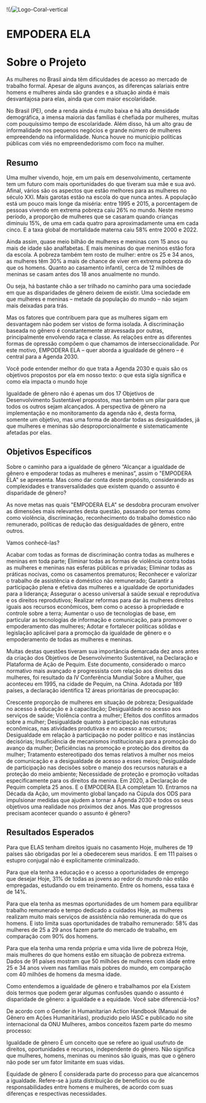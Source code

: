 !(/![Logo-Coral-vertical](https://user-images.githubusercontent.com/102440706/164997034-e7460c48-3c07-4ee4-9494-af34f249f500.png)



# EMPODERA ELA

  
  # Sobre o Projeto
  As mulheres no Brasil ainda têm dificuldades de acesso ao mercado de trabalho formal. Apesar de alguns avanços, as diferenças salariais entre homens e mulheres ainda são grandes e a situação ainda é mais desvantajosa para elas, ainda que com maior escolaridade.

No Brasil (PE), onde a renda ainda é muito baixa e há alta densidade demográfica, a imensa maioria das famílias é chefiada por mulheres, muitas com pouquíssimo tempo de escolaridade. Além disso, há um alto grau de informalidade nos pequenos negócios e grande número de mulheres empreendendo na informalidade. Nunca houve no município políticas públicas com viés no empreendedorismo com foco na mulher.
    
  

  ## Resumo
Uma mulher vivendo, hoje, em um país em desenvolvimento, certamente tem um futuro com mais oportunidades do que tiveram sua mãe e sua avó. Afinal, vários são os aspectos que estão melhores para as mulheres no século XXI. Mais garotas estão na escola do que nunca antes. A população está um pouco mais longe da miséria: entre 1995 e 2015, a porcentagem de pessoas vivendo em extrema pobreza caiu 26% no mundo. Neste mesmo período, a proporção de mulheres que se casaram quando crianças diminuiu 15%, de uma em cada quatro para aproximadamente uma em cada cinco. E a taxa global de mortalidade materna caiu 58% entre 2000 e 2022.

Ainda assim, quase meio bilhão de mulheres e meninas com 15 anos ou mais de idade são analfabetas. E mais meninas do que meninos estão fora da escola. A pobreza também tem rosto de mulher: entre os 25 e 34 anos, as mulheres têm 30% a mais de chance de viver em extrema pobreza do que os homens. Quanto ao casamento infantil, cerca de 12 milhões de meninas se casam antes dos 18 anos anualmente no mundo.

Ou seja, há bastante chão a ser trilhado no caminho para uma sociedade em que as disparidades de gênero deixem de existir. Uma sociedade em que mulheres e meninas – metade da população do mundo – não sejam mais deixadas para trás. 

Mas os fatores que contribuem para que as mulheres sigam em desvantagem não podem ser vistos de forma isolada. A discriminação baseada no gênero é constantemente atravessada por outras, principalmente envolvendo raça e classe. As relações entre as diferentes formas de opressão compõem o que chamamos de interseccionalidade. Por este motivo, EMPODERA ELA – quer aborda a igualdade de gênero – é central para a Agenda 2030. 

Você pode entender melhor do que trata a Agenda 2030 e quais são os objetivos propostos por ela em nosso texto: o que esta sigla significa e como ela impacta o mundo hoje

Igualdade de gênero não é apenas um dos 17 Objetivos de Desenvolvimento Sustentável propostos, mas também um pilar para que todos os outros sejam alcançados. A perspectiva de gênero na implementação e no monitoramento da agenda não é, desta forma, somente um objetivo, mas uma forma de abordar todas as desigualdades, já que mulheres e meninas são desproporcionalmente e sistematicamente afetadas por elas.



## Objetivos Específicos

Sobre o caminho para a igualdade de gênero
“Alcançar a igualdade de gênero e empoderar todas as mulheres e meninas”, assim o "EMPODERA ELA" se apresenta. Mas como dar conta deste propósito, considerando as complexidades e transversalidades que existem quando o assunto é disparidade de gênero?

As nove metas nas quais "EMPODERA ELA" se desdobra procuram envolver as dimensões mais relevantes desta questão, passando por temas como como violência, discriminação, reconhecimento do trabalho doméstico não remunerado, políticas de redução das desigualdades de gênero, entre outros.

Vamos conhecê-las?

Acabar com todas as formas de discriminação contra todas as mulheres e meninas em toda parte;
Eliminar todas as formas de violência contra todas as mulheres e meninas nas esferas públicas e privadas;
Eliminar todas as práticas nocivas, como os casamentos prematuros;
Reconhecer e valorizar o trabalho de assistência e doméstico não remunerado;
Garantir a participação plena e efetiva das mulheres e a igualdade de oportunidades para a liderança;
Assegurar o acesso universal à saúde sexual e reprodutiva e os direitos reprodutivos;
Realizar reformas para dar às mulheres direitos iguais aos recursos econômicos, bem como o acesso à propriedade e controle sobre a terra;
Aumentar o uso de tecnologias de base, em particular as tecnologias de informação e comunicação, para promover o empoderamento das mulheres;
Adotar e fortalecer políticas sólidas e legislação aplicável para a promoção da igualdade de gênero e o empoderamento de todas as mulheres e meninas.


Muitas destas questões tiveram sua importância demarcada dez anos antes da criação dos Objetivos de Desenvolvimento Sustentável, na Declaração e Plataforma de Ação de Pequim. Este documento, considerado o marco normativo mais avançado e progressista com relação aos direitos das mulheres, foi resultado da IV Conferência Mundial Sobre a Mulher, que aconteceu em 1995, na cidade de Pequim, na China. Adotada por 189 países, a declaração identifica 12 áreas prioritárias de preocupação:

Crescente proporção de mulheres em situação de pobreza;
Desigualdade no acesso à educação e à capacitação; 
Desigualdade no acesso aos serviços de saúde; 
Violência contra a mulher; 
Efeitos dos conflitos armados sobre a mulher; 
Desigualdade quanto à participação nas estruturas econômicas, nas atividades produtivas e no acesso a recursos; 
Desigualdade em relação à participação no poder político e nas instâncias decisórias; 
Insuficiência de mecanismos institucionais para a promoção do avanço da mulher;
Deficiências na promoção e proteção dos direitos da mulher; 
Tratamento estereotipado dos temas relativos à mulher nos meios de comunicação e a desigualdade de acesso a esses meios; 
Desigualdade de participação nas decisões sobre o manejo dos recursos naturais e a proteção do meio ambiente; 
Necessidade de proteção e promoção voltadas especificamente para os direitos da menina.
Em 2020, a Declaração de Pequim completa 25 anos. E o EMPODERA ELA completam 10. Entramos na Década da Ação, um movimento global lançado na Cúpula dos ODS para impulsionar medidas que ajudem a tornar a Agenda 2030 e todos os seus objetivos uma realidade nos próximos dez anos. Mas que progressos precisam acontecer quando o assunto é gênero?

## Resultados Esperados

Para que ELAS tenham direitos iguais no casamento
Hoje, mulheres de 19 países são obrigadas por lei a obedecerem seus maridos. E em 111 países o estupro conjugal não é explicitamente criminalizado.

Para que ela tenha a educação e o acesso a oportunidades de emprego que desejar
Hoje, 31% de todas as jovens ao redor do mundo não estão empregadas, estudando ou em treinamento. Entre os homens, essa taxa é de 14%.

Para que ela tenha as mesmas oportunidades de um homem para equilibrar trabalho remunerado e tempo dedicado a cuidados
Hoje, as mulheres realizam muito mais serviços de assistência não remunerada do que os homens. E isto limita suas oportunidades de trabalho remunerado: 58% das mulheres de 25 a 29 anos fazem parte do mercado de trabalho, em comparação com 90% dos homens.

Para que ela tenha uma renda própria e uma vida livre de pobreza 
Hoje, mais mulheres do que homens estão em situação de pobreza extrema. Dados de 91 países mostram que 50 milhões de mulheres com idade entre 25 e 34 anos vivem nas famílias mais pobres do mundo, em comparação com 40 milhões de homens da mesma idade.

Como entendemos a igualdade de gênero e trabalhamos por ela
Existem dois termos que podem gerar algumas confusões quando o assunto é disparidade de gênero: a igualdade e a equidade. Você sabe diferenciá-los? 

De acordo com o Gender in Humanitarian Action Handbook (Manual de Gênero em Ações Humanitárias), produzido pelo IASC e publicado no site internacional da ONU Mulheres, ambos conceitos fazem parte do mesmo processo:

Igualdade de gênero
É um conceito que se refere ao igual usufruto de direitos, oportunidades e recursos, independente do gênero. Não significa que mulheres, homens, meninas ou meninos são iguais, mas que o gênero não pode ser um fator limitante em suas vidas.

Equidade de gênero
É considerada parte do processo para que alcancemos a igualdade. Refere-se à justa distribuição de benefícios ou de responsabilidades entre homens e mulheres, de acordo com suas diferenças e respectivas necessidades.


